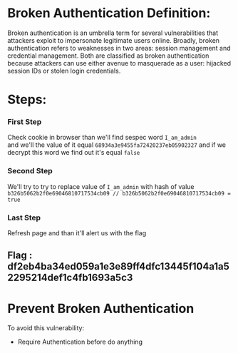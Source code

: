 # Broken Authentication Definition:

Broken authentication is an umbrella term for several vulnerabilities that attackers exploit to impersonate legitimate users online. Broadly, broken authentication refers to weaknesses in two areas: session management and credential management. Both are classified as broken authentication because attackers can use either avenue to masquerade as a user: hijacked session IDs or stolen login credentials.

# Steps:

### First Step

Check cookie in browser than we'll find sespec word `I_am_admin`  
and we'll the value of it equal `68934a3e9455fa72420237eb05902327` and if we decrypt this word we find out it's equal `false`

### Second Step

We'll try to try to replace value of `I_am_admin` with hash of value `b326b5062b2f0e69046810717534cb09 // b326b5062b2f0e69046810717534cb09 = true`

### Last Step

Refresh page and than it'll alert us with the flag

## Flag : df2eb4ba34ed059a1e3e89ff4dfc13445f104a1a52295214def1c4fb1693a5c3

# Prevent Broken Authentication

To avoid this vulnerability:

- Require Authentication before do anything
